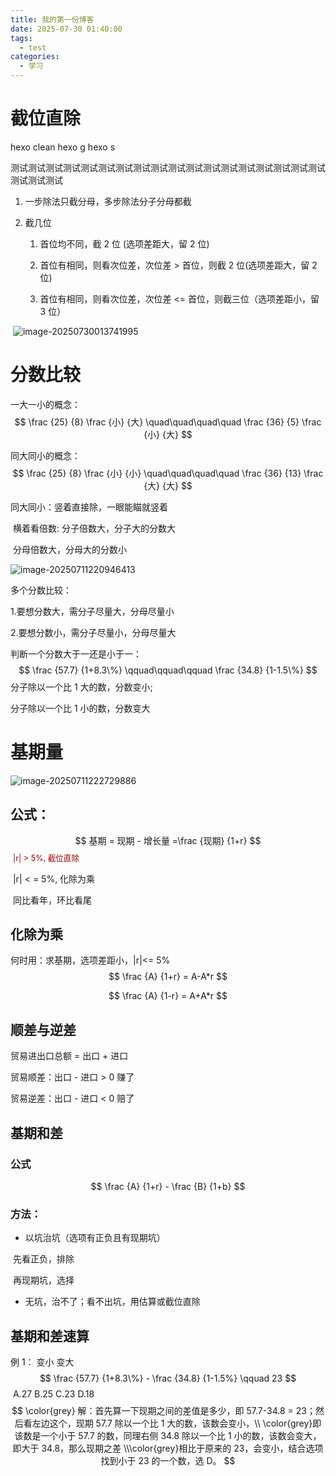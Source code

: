 ```yaml
---
title: 我的第一份博客
date: 2025-07-30 01:40:00
tags:
  - test
categories:
  - 学习
---
```


# 截位直除

hexo clean
hexo g 
hexo s

测试测试测试测试测试测试测试测试测试测试测试测试测试测试测试测试测试测试测试测试测试

1. 一步除法只截分母，多步除法分子分母都截

2. 截几位
   1. 首位均不同，截 2 位 (选项差距大，留 2 位)
   
   2. 首位有相同，则看次位差，次位差 > 首位，则截 2 位(选项差距大，留 2 位)
   
   3. 首位有相同，则看次位差，次位差 <= 首位，则截三位（选项差距小，留 3 位）
   
       <!-- more -->

​	![image-20250730013741995](资料分析知识点总结.assets/image-20250730013741995.png)



# 分数比较

一大一小的概念：
$$
\frac {25} {8} \frac {小} {大}   \quad\quad\quad\quad     \frac {36} {5} \frac {小} {大}
$$


同大同小的概念：
$$
\frac {25} {8} \frac {小} {小}   \quad\quad\quad\quad     \frac {36} {13} \frac {大} {大}
$$


同大同小：竖着直接除，一眼能瞄就竖着

​					 横着看倍数: 分子倍数大，分子大的分数大

​             分母倍数大，分母大的分数小

![image-20250711220946413](资料分析知识点总结.assets/image-20250711220946413.png)

多个分数比较：

1.要想分数大，需分子尽量大，分母尽量小

2.要想分数小，需分子尽量小，分母尽量大

判断一个分数大于一还是小于一：
$$
\frac {57.7} {1+8.3\%} \qquad\qquad\qquad   \frac {34.8} {1-1.5\%}
$$
分子除以一个比 1 大的数，分数变小;

分子除以一个比 1 小的数，分数变大



# 基期量

<img src="资料分析知识点总结.assets/image-20250711222729886.png" alt="image-20250711222729886"  />

## 公式：


$$
基期 = 现期 - 增长量 =\frac {现期} {1+r}
$$
​																																<span style="font-size:0.9em;">	<span style="color:#990000;">|r| > 5%, 截位直除 </span> </span>

​																																	|r| < = 5%, 化除为乘

​																																	同比看年，环比看尾

## 化除为乘

何时用：求基期，选项差距小，|r|<= 5%
$$
\frac {A} {1+r} = A-A*r
$$

$$
\frac {A} {1-r} = A+A*r
$$

## 顺差与逆差

贸易进出口总额 = 出口 + 进口

贸易顺差：出口 - 进口 > 0      赚了

贸易逆差：出口 - 进口 < 0      赔了

## 基期和差

### 公式

$$
\frac {A} {1+r} - \frac {B} {1+b}
$$

### 方法：

- 以坑治坑（选项有正负且有现期坑）

​         先看正负，排除

​         再现期坑，选择

- 无坑，治不了；看不出坑，用估算或截位直除

## 基期和差速算

例 1：																				变小       变大
$$
\frac {57.7} {1+8.3\%} - \frac {34.8} {1-1.5%}  \qquad 23
$$
​																						A.27     B.25     C.23     D.18
$$
\color{grey}
解：首先算一下现期之间的差值是多少，即 57.7-34.8 = 23；然后看左边这个，现期 57.7 除以一个比 1 大的数，该数会变小，\\
\color{grey}即该数是一个小于 57.7 的数，同理右侧 34.8 除以一个比 1 小的数，该数会变大，即大于 34.8，那么现期之差
\\\color{grey}相比于原来的 23，会变小，结合选项找到小于 23 的一个数，选 D。
$$



























